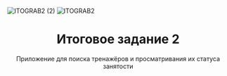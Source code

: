 ![ITOGRAB2 (2)](https://github.com/user-attachments/assets/a1a1b87f-c396-4b8b-93fe-bf9c80af2264)
![ITOGRAB2](https://github.com/user-attachments/assets/d3c4c608-4d6f-453b-a5c8-24fc92311e2d)
<h1 align="center"> Итоговое задание 2 </h1>
<p align="center"> Приложение для поиска тренажёров и просматривания их статуса занятости </p>
